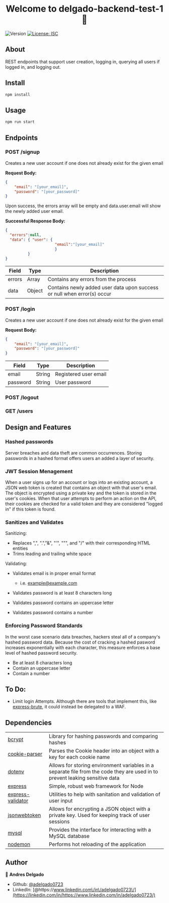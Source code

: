 <h1 align="center">Welcome to delgado-backend-test-1 👋</h1>
<p>
  <img alt="Version" src="https://img.shields.io/badge/version-1.0.0-blue.svg?cacheSeconds=2592000" />
  <a href="#" target="_blank">
    <img alt="License: ISC" src="https://img.shields.io/badge/License-ISC-yellow.svg" />
  </a>
</p>

## About

REST endpoints that support user creation, logging in, querying all users if logged in, and logging out.

## Install

```sh
npm install
```

## Usage

```sh
npm run start
```

## Endpoints

### POST /signup

Creates a new user account if one does not already exist for the given email

**Request Body:**

```JSON
{
    "email": "[your_email]",
    "password": "[your_password]"
}
```

Upon success, the errors array will be empty and data.user.email will show the newly added user email.

**Successful Response Body:**

```JSON
{
  "errors":null,
  "data": { "user": {
                      "email":"[your_email]"
                      }
          }
}
```

| Field  | Type   | Description                                                             |
| ------ | ------ | ----------------------------------------------------------------------- |
| errors | Array  | Contains any errors from the process                                    |
| data   | Object | Contains newly added user data upon success or null when error(s) occur |

### POST /login

Creates a new user account if one does not already exist for the given email

**Request Body:**

```JSON
{
    "email": "[your_email]",
    "password": "[your_password]"
}
```

| Field    | Type   | Description           |
| -------- | ------ | --------------------- |
| email    | String | Registered user email |
| password | String | User password         |

### POST /logout

### GET /users

## Design and Features

### Hashed passwords

Server breaches and data theft are common occurrences. Storing passwords in a hashed format offers users an added a layer of security.

### JWT Session Menagement

When a user signs up for an account or logs into an existing account, a JSON web token is created that contains an object with that user's email. The object is encrypted using a private key and the token is stored in the user's cookies. When that user attempts to perform an action on the API, their cookies are checked for a valid token and they are considered "logged in" if this token is found.

### Sanitizes and Validates

Sanitizing:

- Replaces ",", ".","&", "'", """, and "/" with their corresponding HTML entities
- Trims leading and trailing white space

Validating:

- Validates email is in proper email format

  - i.e. example@example.com

- Validates password is at least 8 characters long
- Validates password contains an uppercase letter
- Validates password contains a number

### Enforcing Password Standards

In the worst case scenario data breaches, hackers steal all of a company's hashed password data. Because the cost of cracking a hashed pasword increases exponentially with each character, this measure enforces a base level of hashed password security.

- Be at least 8 characters long
- Contain an uppercase letter
- Contain a number

## To Do:

- Limit login Attempts. Although there are tools that implement this, like [express-brute](https://www.npmjs.com/package/express-brute), it could instead be delegated to a WAF.

## Dependencies

|                                                                      |                                                                                                                              |
| -------------------------------------------------------------------- | ---------------------------------------------------------------------------------------------------------------------------- |
| [bcrypt](https://www.npmjs.com/package/bcrypt)                       | Library for hashing passwords and comparing hashes                                                                           |
| [cookie-parser](https://www.npmjs.com/package/cookie-parser)         | Parses the Cookie header into an object with a key for each cookie name                                                      |
| [dotenv](https://www.npmjs.com/package/dotenv)                       | Allows for storing environment variables in a separate file from the code they are used in to prevent leaking sensitive data |
| [express](https://www.npmjs.com/package/express)                     | Simple, robust web framework for Node                                                                                        |
| [express-validator](https://www.npmjs.com/package/express-validator) | Utilities to help with sanitation and validation of user input                                                               |
| [jsonwebtoken](https://www.npmjs.com/package/jsonwebtoken)           | Allows for encrypting a JSON object with a private key. Used for keeping track of user sessions                              |
| [mysql](https://www.npmjs.com/package/mysql)                         | Provides the interface for interacting with a MySQL database                                                                 |
| [nodemon](https://www.npmjs.com/package/nodemon)                     | Performs hot reloading of the application                                                                                    |

## Author

👤 **Andres Delgado**

- Github: [@adelgado0723](https://github.com/adelgado0723)
- LinkedIn: [@https:\/\/www.linkedin.com\/in\/adelgado0723\/](https://linkedin.com/in/https://www.linkedin.com/in/adelgado0723/)
